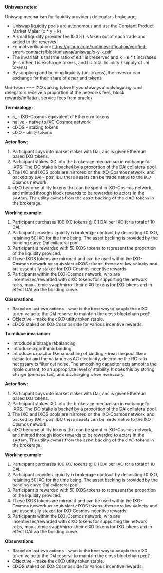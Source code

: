 **Uniswap notes:**

Uniswap mechanism for liquidity provider / delegators brokerage:
* Uniswap liquidity pools are autonomous and use the Constant Product Market Maker (x * y = k)
* A small liquidity provider fee (0.3%) is taken out of each trade and added to the reserves
* Formal verification: https://github.com/runtimeverification/verified-smart-contracts/blob/uniswap/uniswap/x-y-k.pdf
* The invariant is that the ratio of e:t:l is preserved and k = e * t increases (e is ether, t is exchange tokens, and l is total liquidity / supply of uni tokens)
* By supplying and burning liquidity (uni tokens), the investor can exchange for their share of ether and tokens

Uni-token === IXO staking token
If you stake you're delegating, and delegators receive a proportion of the networks fees, block rewards/inflation, service fees from oracles

**Terminology:**

* c_ - IXO-Cosmos equivalent of Ethereum tokens
* native - native to IXO-Cosmos network
* cIXOS - staking tokens 
* cIXO - utility tokens

**Actor flow:**

1. Participant buys into market maker with Dai, and is given Ethereum based IXO tokens.
2. Participant stakes IXO into the brokerage mechanism in exchange for IXOS. The IXO stake is backed by a proportion of the DAI collateral pool.
3. The IXO and IXOS pools are mirrored on the IXO-Cosmos network, and backed by DAI - post IBC these assets can be made native to the IXO-Cosmos network.
4. cIXO become utility tokens that can be spent in IXO-Cosmos network, and minted through block rewards to be rewarded to actors in the system. The utility comes from the asset backing of the cIXO tokens in the brokerage.

**Working example:**

1. Participant purchases 100 IXO tokens @ 0.1 DAI per IXO for a total of 10 DAI.
2. Participant provides liquidity in brokerage contract by depositing 50 IXO, retaining 50 IXO for the time being. The asset backing is provided by the bonding curve Dai collateral pool.
3. Participant is rewarded with 50 IXOS tokens to represent the proportion of the liquidity provided.
4. These IXOS tokens are mirrored and can be used within the IXO-Cosmos network as equivalent cIXOS tokens, these are low velocity and are essentially staked for IXO-Cosmos incentive rewards.
5. Participants within the IXO-Cosmos network, who are incentivized/rewarded with cIXO tokens for supporting the network roles, may atomic swap/mirror their cIXO tokens for IXO tokens and in effect DAI via the bonding curve.

**Observations:**

* Based on last two actions - what is the best way to couple the cIXO token value to the DAI reserve to maintain the cross blockchain peg?
* Objective - make the cIXO utility token stable.
* cIXOS staked on IXO-Cosmos side for various incentive rewards.

**To reduce invariance:**
* Introduce arbitrage rebalancing
* Introduce algorithmic binding
* Introduce capacitor like smoothing of binding - treat the pool like a capacitor and the variance as AC electricity, determine the RC ratio necessary to filter out noise. The smoothing capacitor acts smooths the ripple current, to an appropriate level of stability. It does this by storing charge (perhaps tax), and discharging when necessary.

**Actor flow:**

1. Participant buys into market maker with Dai, and is given Ethereum based IXO tokens.
2. Participant stakes IXO into the brokerage mechanism in exchange for IXOS. The IXO stake is backed by a proportion of the DAI collateral pool.
3. The IXO and IXOS pools are mirrored on the IXO-Cosmos network, and backed by DAI - post IBC these assets can be made native to the IXO-Cosmos network.
4. cIXO become utility tokens that can be spent in IXO-Cosmos network, and minted through block rewards to be rewarded to actors in the system. The utility comes from the asset backing of the cIXO tokens in the brokerage.

**Working example:**

1. Participant purchases 100 IXO tokens @ 0.1 DAI per IXO for a total of 10 DAI.
2. Participant provides liquidity in brokerage contract by depositing 50 IXO, retaining 50 IXO for the time being. The asset backing is provided by the bonding curve Dai collateral pool.
3. Participant is rewarded with 50 IXOS tokens to represent the proportion of the liquidity provided.
4. These IXOS tokens are mirrored and can be used within the IXO-Cosmos network as equivalent cIXOS tokens, these are low velocity and are essentially staked for IXO-Cosmos incentive rewards.
5. Participants within the IXO-Cosmos network, who are incentivized/rewarded with cIXO tokens for supporting the network roles, may atomic swap/mirror their cIXO tokens for IXO tokens and in effect DAI via the bonding curve.

**Observations:**

* Based on last two actions - what is the best way to couple the cIXO token value to the DAI reserve to maintain the cross blockchain peg?
* Objective - make the cIXO utility token stable.
* cIXOS staked on IXO-Cosmos side for various incentive rewards.